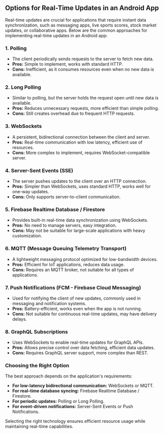 ## Options for Real-Time Updates in an Android App

Real-time updates are crucial for applications that require instant data synchronization, such as messaging apps, live sports scores, stock market updates, or collaborative apps. Below are the common approaches for implementing real-time updates in an Android app:

### 1. **Polling**
- The client periodically sends requests to the server to fetch new data.
- **Pros:** Simple to implement, works with standard HTTP.
- **Cons:** Inefficient, as it consumes resources even when no new data is available.

### 2. **Long Polling**
- Similar to polling, but the server holds the request open until new data is available.
- **Pros:** Reduces unnecessary requests, more efficient than simple polling.
- **Cons:** Still creates overhead due to frequent HTTP requests.

### 3. **WebSockets**
- A persistent, bidirectional connection between the client and server.
- **Pros:** Real-time communication with low latency, efficient use of resources.
- **Cons:** More complex to implement, requires WebSocket-compatible server.

### 4. **Server-Sent Events (SSE)**
- The server pushes updates to the client over an HTTP connection.
- **Pros:** Simpler than WebSockets, uses standard HTTP, works well for one-way updates.
- **Cons:** Only supports server-to-client communication.

### 5. **Firebase Realtime Database / Firestore**
- Provides built-in real-time data synchronization using WebSockets.
- **Pros:** No need to manage servers, easy integration.
- **Cons:** May not be suitable for large-scale applications with heavy customization.

### 6. **MQTT (Message Queuing Telemetry Transport)**
- A lightweight messaging protocol optimized for low-bandwidth devices.
- **Pros:** Efficient for IoT applications, reduces data usage.
- **Cons:** Requires an MQTT broker, not suitable for all types of applications.

### 7. **Push Notifications (FCM - Firebase Cloud Messaging)**
- Used for notifying the client of new updates, commonly used in messaging and notification systems.
- **Pros:** Battery-efficient, works even when the app is not running.
- **Cons:** Not suitable for continuous real-time updates, may have delivery delays.

### 8. **GraphQL Subscriptions**
- Uses WebSockets to enable real-time updates for GraphQL APIs.
- **Pros:** Allows precise control over data fetching, efficient data updates.
- **Cons:** Requires GraphQL server support, more complex than REST.

### **Choosing the Right Option**
The best approach depends on the application's requirements:
- **For low-latency bidirectional communication:** WebSockets or MQTT.
- **For real-time database syncing:** Firebase Realtime Database / Firestore.
- **For periodic updates:** Polling or Long Polling.
- **For event-driven notifications:** Server-Sent Events or Push Notifications.

Selecting the right technology ensures efficient resource usage while maintaining real-time capabilities.
